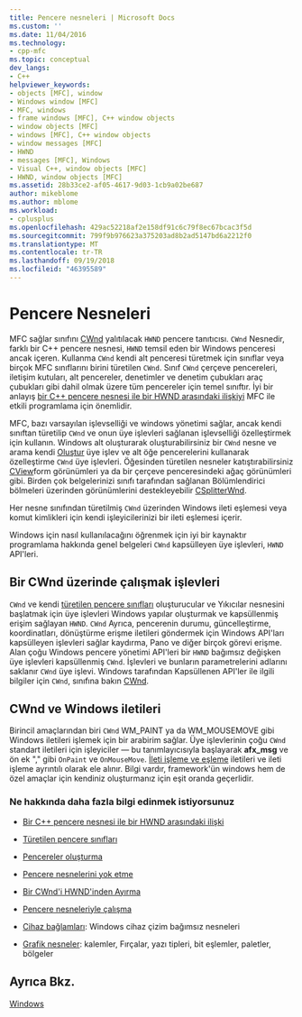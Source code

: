 ```yaml
---
title: Pencere nesneleri | Microsoft Docs
ms.custom: ''
ms.date: 11/04/2016
ms.technology:
- cpp-mfc
ms.topic: conceptual
dev_langs:
- C++
helpviewer_keywords:
- objects [MFC], window
- Windows window [MFC]
- MFC, windows
- frame windows [MFC], C++ window objects
- window objects [MFC]
- windows [MFC], C++ window objects
- window messages [MFC]
- HWND
- messages [MFC], Windows
- Visual C++, window objects [MFC]
- HWND, window objects [MFC]
ms.assetid: 28b33ce2-af05-4617-9d03-1cb9a02be687
author: mikeblome
ms.author: mblome
ms.workload:
- cplusplus
ms.openlocfilehash: 429ac52218af2e158df91c6c79f8ec67bcac3f5d
ms.sourcegitcommit: 799f9b976623a375203ad8b2ad5147bd6a2212f0
ms.translationtype: MT
ms.contentlocale: tr-TR
ms.lasthandoff: 09/19/2018
ms.locfileid: "46395589"
---
```

# <a name="window-objects"></a>Pencere Nesneleri

MFC sağlar sınıfını [CWnd](../mfc/reference/cwnd-class.md) yalıtılacak `HWND` pencere tanıtıcısı. `CWnd` Nesnedir, farklı bir C++ pencere nesnesi, `HWND` temsil eden bir Windows penceresi ancak içeren. Kullanma `CWnd` kendi alt penceresi türetmek için sınıflar veya birçok MFC sınıflarını birini türetilen `CWnd`. Sınıf `CWnd` çerçeve pencereleri, iletişim kutuları, alt pencereler, denetimler ve denetim çubukları araç çubukları gibi dahil olmak üzere tüm pencereler için temel sınıftır. İyi bir anlayış [bir C++ pencere nesnesi ile bir HWND arasındaki ilişkiyi](../mfc/relationship-between-a-cpp-window-object-and-an-hwnd.md) MFC ile etkili programlama için önemlidir.

MFC, bazı varsayılan işlevselliği ve windows yönetimi sağlar, ancak kendi sınıftan türetilip `CWnd` ve onun üye işlevleri sağlanan işlevselliği özelleştirmek için kullanın. Windows alt oluşturarak oluşturabilirsiniz bir `CWnd` nesne ve arama kendi [Oluştur](../mfc/reference/cwnd-class.md#create) üye işlev ve alt öğe pencerelerini kullanarak özelleştirme `CWnd` üye işlevleri. Öğesinden türetilen nesneler katıştırabilirsiniz [CView](../mfc/reference/cview-class.md)form görünümleri ya da bir çerçeve penceresindeki ağaç görünümleri gibi. Birden çok belgelerinizi sınıfı tarafından sağlanan Bölümlendirici bölmeleri üzerinden görünümlerini destekleyebilir [CSplitterWnd](../mfc/reference/csplitterwnd-class.md).

Her nesne sınıfından türetilmiş `CWnd` üzerinden Windows ileti eşlemesi veya komut kimlikleri için kendi işleyicilerinizi bir ileti eşlemesi içerir.

Windows için nasıl kullanılacağını öğrenmek için iyi bir kaynaktır programlama hakkında genel belgeleri `CWnd` kapsülleyen üye işlevleri, `HWND` API'leri.

## <a name="functions-for-operating-on-a-cwnd"></a>Bir CWnd üzerinde çalışmak işlevleri

`CWnd` ve kendi [türetilen pencere sınıfları](../mfc/derived-window-classes.md) oluşturucular ve Yıkıcılar nesnesini başlatmak için üye işlevleri Windows yapılar oluşturmak ve kapsüllenmiş erişim sağlayan `HWND`. `CWnd` Ayrıca, pencerenin durumu, güncelleştirme, koordinatları, dönüştürme erişme iletileri göndermek için Windows API'ları kapsülleyen işlevleri sağlar kaydırma, Pano ve diğer birçok görevi erişme. Alan çoğu Windows pencere yönetimi API'leri bir `HWND` bağımsız değişken üye işlevleri kapsüllenmiş `CWnd`. İşlevleri ve bunların parametrelerini adlarını saklanır `CWnd` üye işlevi. Windows tarafından Kapsüllenen API'ler ile ilgili bilgiler için `CWnd`, sınıfına bakın [CWnd](../mfc/reference/cwnd-class.md).

## <a name="cwnd-and-windows-messages"></a>CWnd ve Windows iletileri

Birincil amaçlarından biri `CWnd` WM_PAINT ya da WM_MOUSEMOVE gibi Windows iletileri işlemek için bir arabirim sağlar. Üye işlevlerinin çoğu `CWnd` standart iletileri için işleyiciler — bu tanımlayıcısıyla başlayarak **afx_msg** ve ön ek "," gibi `OnPaint` ve `OnMouseMove`. [İleti işleme ve eşleme](../mfc/message-handling-and-mapping.md) iletileri ve ileti işleme ayrıntılı olarak ele alınır. Bilgi vardır, framework'ün windows hem de özel amaçlar için kendiniz oluşturmanız için eşit oranda geçerlidir.

### <a name="what-do-you-want-to-know-more-about"></a>Ne hakkında daha fazla bilgi edinmek istiyorsunuz

- [Bir C++ pencere nesnesi ile bir HWND arasındaki ilişki](../mfc/relationship-between-a-cpp-window-object-and-an-hwnd.md)

- [Türetilen pencere sınıfları](../mfc/derived-window-classes.md)

- [Pencereler oluşturma](../mfc/creating-windows.md)

- [Pencere nesnelerini yok etme](../mfc/destroying-window-objects.md)

- [Bir CWnd'i HWND'inden Ayırma](../mfc/detaching-a-cwnd-from-its-hwnd.md)

- [Pencere nesneleriyle çalışma](../mfc/working-with-window-objects.md)

- [Cihaz bağlamları](../mfc/device-contexts.md): Windows cihaz çizim bağımsız nesneleri

- [Grafik nesneler](../mfc/graphic-objects.md): kalemler, Fırçalar, yazı tipleri, bit eşlemler, paletler, bölgeler

## <a name="see-also"></a>Ayrıca Bkz.

[Windows](../mfc/windows.md)

